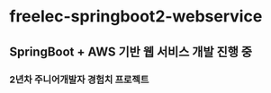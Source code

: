 # freelec-springboot2-webservice

<h2> SpringBoot + AWS 기반 웹 서비스 개발 진행 중 </h2>
<h3> 2년차 주니어개발자 경험치 프로젝트 </h3>
